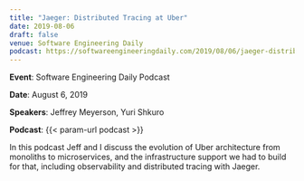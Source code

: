 ```yaml
---
title: "Jaeger: Distributed Tracing at Uber"
date: 2019-08-06
draft: false
venue: Software Engineering Daily
podcast: https://softwareengineeringdaily.com/2019/08/06/jaeger-distributed-tracing-at-uber-with-yuri-shkuro/
---
```


**Event**: Software Engineering Daily Podcast

**Date**: August 6, 2019

**Speakers**: Jeffrey Meyerson, Yuri Shkuro

**Podcast**: {{< param-url podcast >}}

In this podcast Jeff and I discuss the evolution of Uber architecture from monoliths to microservices,
and the infrastructure support we had to build for that, including observability and distributed tracing with Jaeger.
